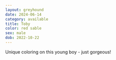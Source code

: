 ```yaml
---
layout: greyhound
date: 2024-06-14
category: available
title: Toby
color: red sable
sex: male
dob: 2022-10-22
---
```

Unique coloring on this young boy - just gorgeous!
